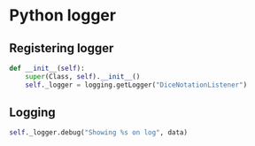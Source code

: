 # Python logger

## Registering logger

```python
def __init__(self):
    super(Class, self).__init__()
    self._logger = logging.getLogger("DiceNotationListener")
```

## Logging

```python
self._logger.debug("Showing %s on log", data)
```

